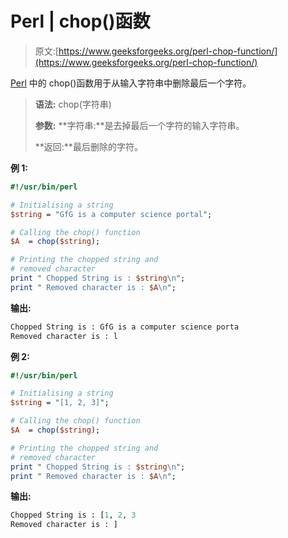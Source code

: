 # Perl | chop()函数

> 原文:[https://www.geeksforgeeks.org/perl-chop-function/](https://www.geeksforgeeks.org/perl-chop-function/)

[Perl](https://www.geeksforgeeks.org/introduction-to-perl/) 中的 chop()函数用于从输入字符串中删除最后一个字符。

> **语法:** chop(字符串)
> 
> **参数:**
> **字符串:**是去掉最后一个字符的输入字符串。
> 
> **返回:**最后删除的字符。

**例 1:**

```perl
#!/usr/bin/perl

# Initialising a string
$string = "GfG is a computer science portal";

# Calling the chop() function
$A  = chop($string);

# Printing the chopped string and 
# removed character
print " Chopped String is : $string\n";
print " Removed character is : $A\n";
```

 **输出:**

```perl
Chopped String is : GfG is a computer science porta
Removed character is : l

```

**例 2:**

```perl
#!/usr/bin/perl

# Initialising a string
$string = "[1, 2, 3]";

# Calling the chop() function
$A  = chop($string);

# Printing the chopped string and 
# removed character
print " Chopped String is : $string\n";
print " Removed character is : $A\n";
```

**输出:**

```perl
Chopped String is : [1, 2, 3
Removed character is : ]

```